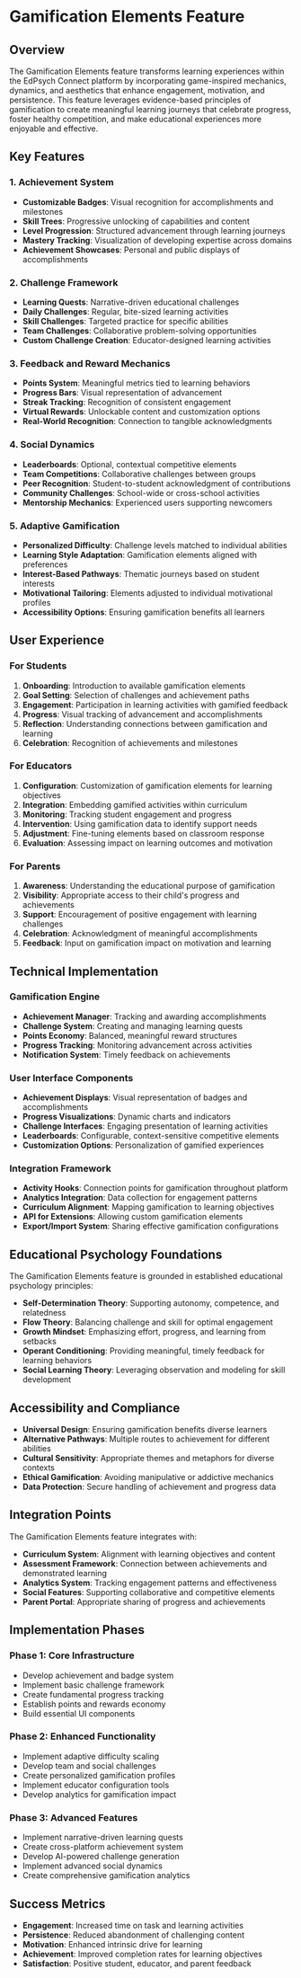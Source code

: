 # Gamification Elements Feature

## Overview

The Gamification Elements feature transforms learning experiences within the EdPsych Connect platform by incorporating game-inspired mechanics, dynamics, and aesthetics that enhance engagement, motivation, and persistence. This feature leverages evidence-based principles of gamification to create meaningful learning journeys that celebrate progress, foster healthy competition, and make educational experiences more enjoyable and effective.

## Key Features

### 1. Achievement System

- **Customizable Badges**: Visual recognition for accomplishments and milestones
- **Skill Trees**: Progressive unlocking of capabilities and content
- **Level Progression**: Structured advancement through learning journeys
- **Mastery Tracking**: Visualization of developing expertise across domains
- **Achievement Showcases**: Personal and public displays of accomplishments

### 2. Challenge Framework

- **Learning Quests**: Narrative-driven educational challenges
- **Daily Challenges**: Regular, bite-sized learning activities
- **Skill Challenges**: Targeted practice for specific abilities
- **Team Challenges**: Collaborative problem-solving opportunities
- **Custom Challenge Creation**: Educator-designed learning activities

### 3. Feedback and Reward Mechanics

- **Points System**: Meaningful metrics tied to learning behaviors
- **Progress Bars**: Visual representation of advancement
- **Streak Tracking**: Recognition of consistent engagement
- **Virtual Rewards**: Unlockable content and customization options
- **Real-World Recognition**: Connection to tangible acknowledgments

### 4. Social Dynamics

- **Leaderboards**: Optional, contextual competitive elements
- **Team Competitions**: Collaborative challenges between groups
- **Peer Recognition**: Student-to-student acknowledgment of contributions
- **Community Challenges**: School-wide or cross-school activities
- **Mentorship Mechanics**: Experienced users supporting newcomers

### 5. Adaptive Gamification

- **Personalized Difficulty**: Challenge levels matched to individual abilities
- **Learning Style Adaptation**: Gamification elements aligned with preferences
- **Interest-Based Pathways**: Thematic journeys based on student interests
- **Motivational Tailoring**: Elements adjusted to individual motivational profiles
- **Accessibility Options**: Ensuring gamification benefits all learners

## User Experience

### For Students

1. **Onboarding**: Introduction to available gamification elements
2. **Goal Setting**: Selection of challenges and achievement paths
3. **Engagement**: Participation in learning activities with gamified feedback
4. **Progress**: Visual tracking of advancement and accomplishments
5. **Reflection**: Understanding connections between gamification and learning
6. **Celebration**: Recognition of achievements and milestones

### For Educators

1. **Configuration**: Customization of gamification elements for learning objectives
2. **Integration**: Embedding gamified activities within curriculum
3. **Monitoring**: Tracking student engagement and progress
4. **Intervention**: Using gamification data to identify support needs
5. **Adjustment**: Fine-tuning elements based on classroom response
6. **Evaluation**: Assessing impact on learning outcomes and motivation

### For Parents

1. **Awareness**: Understanding the educational purpose of gamification
2. **Visibility**: Appropriate access to their child's progress and achievements
3. **Support**: Encouragement of positive engagement with learning challenges
4. **Celebration**: Acknowledgment of meaningful accomplishments
5. **Feedback**: Input on gamification impact on motivation and learning

## Technical Implementation

### Gamification Engine

- **Achievement Manager**: Tracking and awarding accomplishments
- **Challenge System**: Creating and managing learning quests
- **Points Economy**: Balanced, meaningful reward structures
- **Progress Tracking**: Monitoring advancement across activities
- **Notification System**: Timely feedback on achievements

### User Interface Components

- **Achievement Displays**: Visual representation of badges and accomplishments
- **Progress Visualizations**: Dynamic charts and indicators
- **Challenge Interfaces**: Engaging presentation of learning activities
- **Leaderboards**: Configurable, context-sensitive competitive elements
- **Customization Options**: Personalization of gamified experiences

### Integration Framework

- **Activity Hooks**: Connection points for gamification throughout platform
- **Analytics Integration**: Data collection for engagement patterns
- **Curriculum Alignment**: Mapping gamification to learning objectives
- **API for Extensions**: Allowing custom gamification elements
- **Export/Import System**: Sharing effective gamification configurations

## Educational Psychology Foundations

The Gamification Elements feature is grounded in established educational psychology principles:

- **Self-Determination Theory**: Supporting autonomy, competence, and relatedness
- **Flow Theory**: Balancing challenge and skill for optimal engagement
- **Growth Mindset**: Emphasizing effort, progress, and learning from setbacks
- **Operant Conditioning**: Providing meaningful, timely feedback for learning behaviors
- **Social Learning Theory**: Leveraging observation and modeling for skill development

## Accessibility and Compliance

- **Universal Design**: Ensuring gamification benefits diverse learners
- **Alternative Pathways**: Multiple routes to achievement for different abilities
- **Cultural Sensitivity**: Appropriate themes and metaphors for diverse contexts
- **Ethical Gamification**: Avoiding manipulative or addictive mechanics
- **Data Protection**: Secure handling of achievement and progress data

## Integration Points

The Gamification Elements feature integrates with:

- **Curriculum System**: Alignment with learning objectives and content
- **Assessment Framework**: Connection between achievements and demonstrated learning
- **Analytics System**: Tracking engagement patterns and effectiveness
- **Social Features**: Supporting collaborative and competitive elements
- **Parent Portal**: Appropriate sharing of progress and achievements

## Implementation Phases

### Phase 1: Core Infrastructure

- Develop achievement and badge system
- Implement basic challenge framework
- Create fundamental progress tracking
- Establish points and rewards economy
- Build essential UI components

### Phase 2: Enhanced Functionality

- Implement adaptive difficulty scaling
- Develop team and social challenges
- Create personalized gamification profiles
- Implement educator configuration tools
- Develop analytics for gamification impact

### Phase 3: Advanced Features

- Implement narrative-driven learning quests
- Create cross-platform achievement system
- Develop AI-powered challenge generation
- Implement advanced social dynamics
- Create comprehensive gamification analytics

## Success Metrics

- **Engagement**: Increased time on task and learning activities
- **Persistence**: Reduced abandonment of challenging content
- **Motivation**: Enhanced intrinsic drive for learning
- **Achievement**: Improved completion rates for learning objectives
- **Satisfaction**: Positive student, educator, and parent feedback
